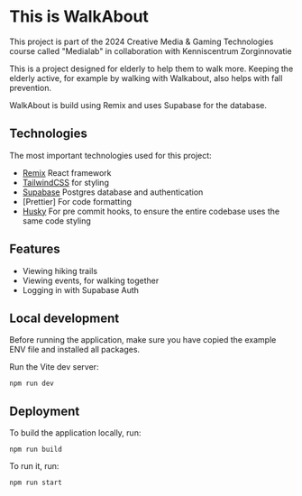 # This is WalkAbout

This project is part of the 2024 Creative Media & Gaming Technologies course called "Medialab" in collaboration with Kenniscentrum Zorginnovatie

This is a project designed for elderly to help them to walk more. Keeping the elderly active, for example by walking with Walkabout, also helps with fall prevention.

WalkAbout is build using Remix and uses Supabase for the database.

## Technologies

The most important technologies used for this project: 
- [Remix](https://remix.run/docs/en/main) React framework
- [TailwindCSS](https://tailwindcss.com/docs) for styling
- [Supabase](https://supabase.com/) Postgres database and authentication
- [Prettier] For code formatting
- [Husky](https://typicode.github.io/husky/) For pre commit hooks, to ensure the entire codebase uses the same code styling

## Features

- Viewing hiking trails
- Viewing events, for walking together
- Logging in with Supabase Auth

## Local development

Before running the application, make sure you have copied the example ENV file and installed all packages.

Run the Vite dev server:

```shellscript
npm run dev
``` 

## Deployment

To build the application locally, run:

```shellscript
npm run build
```

To run it, run: 

```shellscript
npm run start
``` 
 
